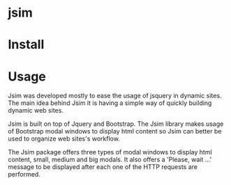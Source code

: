 # jsim


# Install

# Usage

Jsim was developed mostly to ease the usage of jsquery in dynamic sites. The main
idea behind Jsim it is having a simple way of quickly building dynamic web sites.

Jsim is built on top of Jquery and Bootstrap. The Jsim library makes usage of Bootstrap
modal windows to display html content so Jsim can better be used to organize web sites's workflow.

The Jsim package offers three types of modal windows to display html content, small, medium and big modals.
It also offers a 'Please, wait ...' message to be displayed after each one of the HTTP requests are performed.




